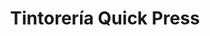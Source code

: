 ---
title: "Tintorería Quick Press"
url: /caracas/tintoreria-quick-press-av-las-palmas/
shop: lavandería
---